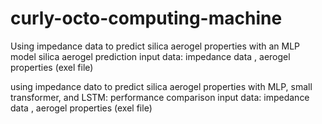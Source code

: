 # curly-octo-computing-machine
Using impedance data to predict silica aerogel properties with an MLP model
silica aerogel prediction 
input data: impedance data , aerogel properties (exel file)


using impedance dato to predict silica aerogel properties with MLP, small transformer, and LSTM: performance comparison
input data: impedance data , aerogel properties (exel file)
